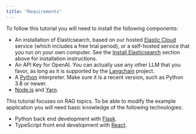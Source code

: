 ```yaml
---
title: "Requirements"
---
```


To follow this tutorial you will need to install the following components:

- An installation of Elasticsearch, based on our hosted [Elastic Cloud](https://www.elastic.co/cloud) service (which includes a free trial period), or a self-hosted service that you run on your own computer. See the [Install Elasticsearch](../index.md) section above for installation instructions.
- An API Key for OpenAI. You can actually use any other LLM that you favor, as long as it is supported by the [Langchain](https://www.langchain.com/) project.
- A [Python](https://python.org) interpreter. Make sure it is a recent version, such as Python 3.8 or newer.
- [Node.js](https://nodejs.org/) and [Yarn](https://yarnpkg.com/).

This tutorial focuses on RAG topics. To be able to modify the example application you will need basic knowledge of the following technologies:

- Python back end development with [Flask](https://flask.palletsprojects.com/).
- TypeScript front end development with [React](https://react.dev/).